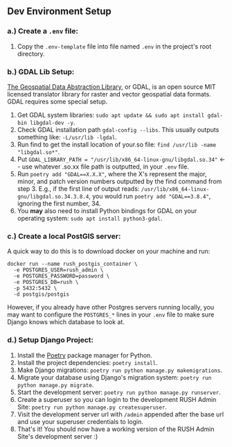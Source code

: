 ## Dev Environment Setup

### a.) Create a `.env` file:
1. Copy the `.env-template` file into file named `.env` in the project's root directory.

### b.) GDAL Lib Setup:
[The Geospatial Data Abstraction Library](https://github.com/OSGeo/gdal), or GDAL, is an open source MIT licensed translator library for raster and vector geospatial data formats. GDAL requires some special setup.

1. Get GDAL system libraries: `sudo apt update && sudo apt install gdal-bin libgdal-dev -y`.
2. Check GDAL installation path `gdal-config --libs`. This usually outputs something like: `-L/usr/lib -lgdal`.
3. Run find to get the install location of your.so file: `find /usr/lib -name "libgdal.so*"`.
4. Put `GDAL_LIBRARY_PATH = "/usr/lib/x86_64-linux-gnu/libgdal.so.34"` <-- use whatever .so.xx file path is outputted, in your `.env` file.
5. Run `poetry add "GDAL==X.X.X"`, where the X's represent the major, minor, and patch version numbers outputted by the find command from step 3. E.g., if the first line of output reads: `/usr/lib/x86_64-linux-gnu/libgdal.so.34.3.8.4`, you would run `poetry add "GDAL==3.8.4"`, ignoring the first number, 34.
6. You __may__ also need to install Python bindings for GDAL on your operating system: `sudo apt install python3-gdal`.

### c.) Create a local PostGIS server:
A quick way to do this is to download docker on your machine and run: 
```
docker run --name rush_postgis_container \
  -e POSTGRES_USER=rush_admin \
  -e POSTGRES_PASSWORD=password \
  -e POSTGRES_DB=rush \
  -p 5432:5432 \
  -d postgis/postgis
```
However, if you already have other Postgres servers running locally, you may want to configure the `POSTGRES_*` lines in your `.env` file to make sure Django knows which database to look at.


### d.) Setup Django Project:
1. Install the [Poetry](https://python-poetry.org/docs/#installation) package manager for Python.
2. Install the project dependencies: `poetry install`.
3. Make Django migrations: `poetry run python manage.py makemigrations`.
4. Migrate your database using Django's migration system: `poetry run python manage.py migrate`.
5. Start the development server: `poetry run python manage.py runserver`.
6. Create a superuser so you can login to the development RUSH Admin Site: `poetry run python manage.py createsuperuser`.
7. Visit the development server url with `/admin` appended after the base url and use your superuser credentials to login.
8. That's it! You should now have a working version of the RUSH Admin Site's development server :)


